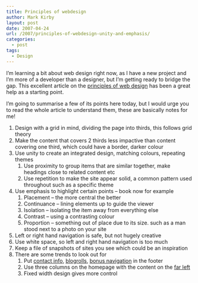 ```yaml
---
title: Principles of webdesign
author: Mark Kirby
layout: post
date: 2007-04-24
url: /2007/principles-of-webdesign-unity-and-emphasis/
categories:
  - post
tags:
  - Design
---
```

I&#8217;m learning a bit about web design right now, as I have a new project and I&#8217;m more of a developer than a designer, but I&#8217;m getting ready to bridge the gap. This excellent article on the [principles of web design][1] has been a great help as a starting point.

I&#8217;m going to summarise a few of its points here today, but I would urge you to read the whole article to understand them, these are basically notes for me!

  1. Design with a grid in mind, dividing the page into thirds, this follows grid theory
  2. Make the content that covers 2 thirds less impactive than content covering one third, which could have a border, darker colour
  3. Use unity to create an integrated design, matching colours, repeating themes 
      1. Use proximity to group items that are similar together, make headings close to related content etc
      2. Use repetition to make the site appear solid, a common pattern used throughout such as a specific theme
  4. Use emphasis to highlight certain points &#8211; book now for example 
      1. Placement &#8211; the more central the better
      2. Continuance &#8211; lining elements up to guide the viewer
      3. Isolation &#8211; isolating the item away from everything else
      4. Contrast &#8211; using a contrasting colour
      5. Proportion &#8211; something out of place due to its size. such as a man stood next to a photo on your site
  5. Left or right hand navigation is safe, but not hugely creative
  6. Use white space, so left and right hand navigation is too much
  7. Keep a file of snapshots of sites you see which could be an inspiration
  8. There are some trends to look out for 
      1. Put [contact info][2], [blogrolls][3], [bonus navigation][4] in the footer
      2. Use three columns on the homepage with the content on the [far left][5]
      3. Fixed width design gives more control

 [1]: http://www.sitepoint.com/article/principles-beautiful-web-design
 [2]: http://www.freshbranding.co.uk/
 [3]: http://www.powazek.com/
 [4]: http://www.thecity.org/
 [5]: http://www.djangoproject.com/